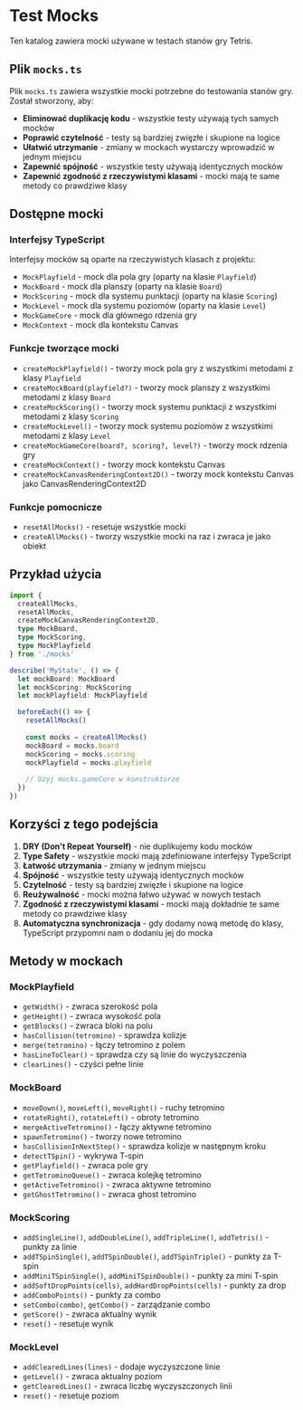# Test Mocks

Ten katalog zawiera mocki używane w testach stanów gry Tetris.

## Plik `mocks.ts`

Plik `mocks.ts` zawiera wszystkie mocki potrzebne do testowania stanów gry. Został stworzony, aby:

- **Eliminować duplikację kodu** - wszystkie testy używają tych samych mocków
- **Poprawić czytelność** - testy są bardziej zwięzłe i skupione na logice
- **Ułatwić utrzymanie** - zmiany w mockach wystarczy wprowadzić w jednym miejscu
- **Zapewnić spójność** - wszystkie testy używają identycznych mocków
- **Zapewnić zgodność z rzeczywistymi klasami** - mocki mają te same metody co prawdziwe klasy

## Dostępne mocki

### Interfejsy TypeScript
Interfejsy mocków są oparte na rzeczywistych klasach z projektu:

- `MockPlayfield` - mock dla pola gry (oparty na klasie `Playfield`)
- `MockBoard` - mock dla planszy (oparty na klasie `Board`)
- `MockScoring` - mock dla systemu punktacji (oparty na klasie `Scoring`)
- `MockLevel` - mock dla systemu poziomów (oparty na klasie `Level`)
- `MockGameCore` - mock dla głównego rdzenia gry
- `MockContext` - mock dla kontekstu Canvas

### Funkcje tworzące mocki
- `createMockPlayfield()` - tworzy mock pola gry z wszystkimi metodami z klasy `Playfield`
- `createMockBoard(playfield?)` - tworzy mock planszy z wszystkimi metodami z klasy `Board`
- `createMockScoring()` - tworzy mock systemu punktacji z wszystkimi metodami z klasy `Scoring`
- `createMockLevel()` - tworzy mock systemu poziomów z wszystkimi metodami z klasy `Level`
- `createMockGameCore(board?, scoring?, level?)` - tworzy mock rdzenia gry
- `createMockContext()` - tworzy mock kontekstu Canvas
- `createMockCanvasRenderingContext2D()` - tworzy mock kontekstu Canvas jako CanvasRenderingContext2D

### Funkcje pomocnicze
- `resetAllMocks()` - resetuje wszystkie mocki
- `createAllMocks()` - tworzy wszystkie mocki na raz i zwraca je jako obiekt

## Przykład użycia

```typescript
import { 
  createAllMocks, 
  resetAllMocks, 
  createMockCanvasRenderingContext2D,
  type MockBoard,
  type MockScoring,
  type MockPlayfield
} from './mocks'

describe('MyState', () => {
  let mockBoard: MockBoard
  let mockScoring: MockScoring
  let mockPlayfield: MockPlayfield

  beforeEach(() => {
    resetAllMocks()
    
    const mocks = createAllMocks()
    mockBoard = mocks.board
    mockScoring = mocks.scoring
    mockPlayfield = mocks.playfield
    
    // Użyj mocks.gameCore w konstruktorze
  })
})
```

## Korzyści z tego podejścia

1. **DRY (Don't Repeat Yourself)** - nie duplikujemy kodu mocków
2. **Type Safety** - wszystkie mocki mają zdefiniowane interfejsy TypeScript
3. **Łatwość utrzymania** - zmiany w jednym miejscu
4. **Spójność** - wszystkie testy używają identycznych mocków
5. **Czytelność** - testy są bardziej zwięzłe i skupione na logice
6. **Reużywalność** - mocki można łatwo używać w nowych testach
7. **Zgodność z rzeczywistymi klasami** - mocki mają dokładnie te same metody co prawdziwe klasy
8. **Automatyczna synchronizacja** - gdy dodamy nową metodę do klasy, TypeScript przypomni nam o dodaniu jej do mocka

## Metody w mockach

### MockPlayfield
- `getWidth()` - zwraca szerokość pola
- `getHeight()` - zwraca wysokość pola
- `getBlocks()` - zwraca bloki na polu
- `hasCollision(tetromino)` - sprawdza kolizje
- `merge(tetromino)` - łączy tetromino z polem
- `hasLineToClear()` - sprawdza czy są linie do wyczyszczenia
- `clearLines()` - czyści pełne linie

### MockBoard
- `moveDown()`, `moveLeft()`, `moveRight()` - ruchy tetromino
- `rotateRight()`, `rotateLeft()` - obroty tetromino
- `mergeActiveTetromino()` - łączy aktywne tetromino
- `spawnTetromino()` - tworzy nowe tetromino
- `hasCollisionInNextStep()` - sprawdza kolizje w następnym kroku
- `detectTSpin()` - wykrywa T-spin
- `getPlayfield()` - zwraca pole gry
- `getTetrominoQueue()` - zwraca kolejkę tetromino
- `getActiveTetromino()` - zwraca aktywne tetromino
- `getGhostTetromino()` - zwraca ghost tetromino

### MockScoring
- `addSingleLine()`, `addDoubleLine()`, `addTripleLine()`, `addTetris()` - punkty za linie
- `addTSpinSingle()`, `addTSpinDouble()`, `addTSpinTriple()` - punkty za T-spin
- `addMiniTSpinSingle()`, `addMiniTSpinDouble()` - punkty za mini T-spin
- `addSoftDropPoints(cells)`, `addHardDropPoints(cells)` - punkty za drop
- `addComboPoints()` - punkty za combo
- `setCombo(combo)`, `getCombo()` - zarządzanie combo
- `getScore()` - zwraca aktualny wynik
- `reset()` - resetuje wynik

### MockLevel
- `addClearedLines(lines)` - dodaje wyczyszczone linie
- `getLevel()` - zwraca aktualny poziom
- `getClearedLines()` - zwraca liczbę wyczyszczonych linii
- `reset()` - resetuje poziom 